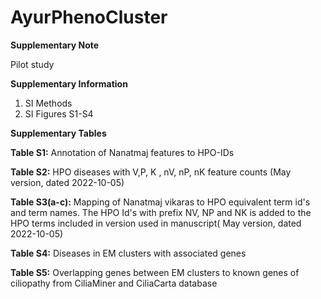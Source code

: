 # AyurPhenoCluster

**Supplementary Note**

Pilot study


**Supplementary Information**
 
  1. SI Methods
  2. SI Figures S1-S4
     

**Supplementary Tables**

**Table S1:** Annotation of Nanatmaj features to HPO-IDs

**Table S2:** HPO diseases with V,P, K , nV, nP, nK feature counts (May version, dated 2022-10-05)

**Table S3(a-c):** Mapping of Nanatmaj vikaras to HPO equivalent term id's and term names. The HPO Id's with prefix NV, NP and NK is added to the HPO terms included in version used in manuscript( May version, dated 2022-10-05) 

**Table S4:** Diseases in EM clusters with associated genes

**Table S5:** Overlapping genes between EM clusters to known genes of ciliopathy from CiliaMiner and CiliaCarta database
